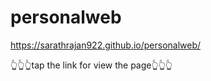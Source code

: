 # personalweb

https://sarathrajan922.github.io/personalweb/
      
👆👆👆tap the link for view the page👆👆👆
